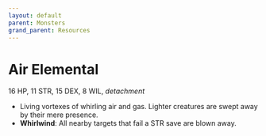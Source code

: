 ```yaml
---
layout: default
parent: Monsters
grand_parent: Resources
---
```


# Air Elemental

16 HP, 11 STR, 15 DEX, 8 WIL, _detachment_

- Living vortexes of whirling air and gas. Lighter creatures are swept away by their mere presence.
- **Whirlwind**: All nearby targets that fail a STR save are blown away. 

